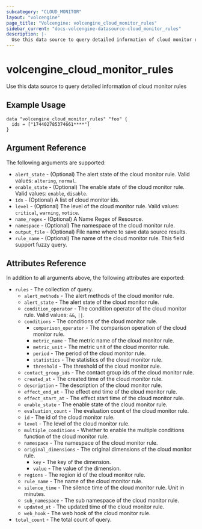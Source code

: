 ```yaml
---
subcategory: "CLOUD_MONITOR"
layout: "volcengine"
page_title: "Volcengine: volcengine_cloud_monitor_rules"
sidebar_current: "docs-volcengine-datasource-cloud_monitor_rules"
description: |-
  Use this data source to query detailed information of cloud monitor rules
---
```

# volcengine_cloud_monitor_rules
Use this data source to query detailed information of cloud monitor rules
## Example Usage
```hcl
data "volcengine_cloud_monitor_rules" "foo" {
  ids = ["174402785374661****"]
}
```
## Argument Reference
The following arguments are supported:
* `alert_state` - (Optional) The alert state of the cloud monitor rule. Valid values: `altering`, `normal`.
* `enable_state` - (Optional) The enable state of the cloud monitor rule. Valid values: `enable`, `disable`.
* `ids` - (Optional) A list of cloud monitor ids.
* `level` - (Optional) The level of the cloud monitor rule. Valid values: `critical`, `warning`, `notice`.
* `name_regex` - (Optional) A Name Regex of Resource.
* `namespace` - (Optional) The namespace of the cloud monitor rule.
* `output_file` - (Optional) File name where to save data source results.
* `rule_name` - (Optional) The name of the cloud monitor rule. This field support fuzzy query.

## Attributes Reference
In addition to all arguments above, the following attributes are exported:
* `rules` - The collection of query.
    * `alert_methods` - The alert methods of the cloud monitor rule.
    * `alert_state` - The alert state of the cloud monitor rule.
    * `condition_operator` - The condition operator of the cloud monitor rule. Valid values: `&&`, `||`.
    * `conditions` - The conditions of the cloud monitor rule.
        * `comparison_operator` - The comparison operation of the cloud monitor rule.
        * `metric_name` - The metric name of the cloud monitor rule.
        * `metric_unit` - The metric unit of the cloud monitor rule.
        * `period` - The period of the cloud monitor rule.
        * `statistics` - The statistics of the cloud monitor rule.
        * `threshold` - The threshold of the cloud monitor rule.
    * `contact_group_ids` - The contact group ids of the cloud monitor rule.
    * `created_at` - The created time of the cloud monitor rule.
    * `description` - The description of the cloud monitor rule.
    * `effect_end_at` - The effect end time of the cloud monitor rule.
    * `effect_start_at` - The effect start time of the cloud monitor rule.
    * `enable_state` - The enable state of the cloud monitor rule.
    * `evaluation_count` - The evaluation count of the cloud monitor rule.
    * `id` - The id of the cloud monitor rule.
    * `level` - The level of the cloud monitor rule.
    * `multiple_conditions` - Whether to enable the multiple conditions function of the cloud monitor rule.
    * `namespace` - The namespace of the cloud monitor rule.
    * `original_dimensions` - The original dimensions of the cloud monitor rule.
        * `key` - The key of the dimension.
        * `value` - The value of the dimension.
    * `regions` - The region id of the cloud monitor rule.
    * `rule_name` - The name of the cloud monitor rule.
    * `silence_time` - The silence time of the cloud monitor rule. Unit in minutes.
    * `sub_namespace` - The sub namespace of the cloud monitor rule.
    * `updated_at` - The updated time of the cloud monitor rule.
    * `web_hook` - The web hook of the cloud monitor rule.
* `total_count` - The total count of query.


